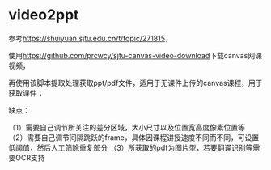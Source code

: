 # video2ppt

参考<https://shuiyuan.sjtu.edu.cn/t/topic/271815>，

使用<https://github.com/prcwcy/sjtu-canvas-video-download>下载canvas网课视频，  

再使用该脚本提取处理获取ppt/pdf文件，适用于无课件上传的canvas课程，用于获取课件；   

缺点：  

（1）需要自己调节所关注的差分区域，大小尺寸以及位置宽高度像素位置等  
（2）需要自己调节间隔跳跃的frame，具体因课程讲授速度不同而不同，可设置低阈值，然后人工筛除重复部分
（3）所获取的pdf为图片型，若要翻译识别等需要OCR支持

